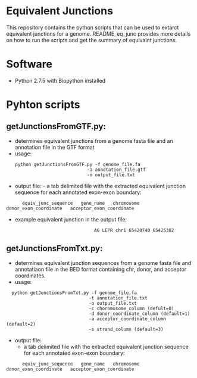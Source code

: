 # Equivalent Junctions

This repository contains the python scripts that can be used to extarct equivalent junctions for a genome. README_eq_junc provides more details on how to run the scripts and get the summary of equivalnt junctions.

# Software

- Python 2.7.5 with Biopython installed

# Pyhton scripts

## getJunctionsFromGTF.py: 
   - determines equivalent junctions from a genome fasta file and an annotation file in the GTF format
   - usage:
      ```  
     python getJunctionsFromGTF.py -f genome_file.fa
                                 -a annotation_file.gtf
                                 -o output_file.txt
      ```
   - output file: 
         - a tab delimited file with the extracted equivalent junction sequence for each annotated exon-exon boundary: 

   ```
         equiv_junc_sequence   gene_name   chromosome   donor_exon_coordinate   acceptor_exon_coordinate 
   ```
   - example equivalent junction in the output file:
   
   ```
                                    AG LEPR chr1 65420740 65425302  
   ```
   ## getJunctionsFromTxt.py: 
   - determines equivalent junction sequences from a genome fasta file and annotatiaon file in the BED format containing chr, donor, and acceptor coordinates.
   - usage: 
   
  ```
    python getJunctionsFromTxt.py -f genome_file.fa
                                 -t annotation_file.txt
                                 -o output_file.txt
                                 -c choromosome_column (defult=0) 
                                 -d donor_coordinate_column (default=1) 
                                 -a acceptor_coordinate_column (default=2)
                                 -s strand_column (default=3)
   ```
   - output file: 
      - a tab delimited file with the extracted equivalent junction sequence for each annotated exon-exon boundary: 
  
   ```
         equiv_junc_sequence   gene_name   chromosome   donor_exon_coordinate   acceptor_exon_coordinate 
   ```
